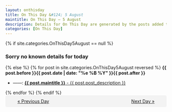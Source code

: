 ```yaml
---
layout: onthisday
title: On This Day &#124; 5 August
maintitle: On This Day — 5 August
description: Details for On This Day are generated by the posts added to the website so the content is subject to changes/updates over time.
categories: [On This Day]
---
```


{% if site.categories.OnThisDay5August == null %}
<h3>Sorry no known details for today</h3>
{% else %}
{% for post in site.categories.OnThisDay5August reversed %}
<strong>{{ post.before }}{{ post.date | date: "%e %B %Y" }}{{ post.after }}</strong>
<ul>
<li> ——: <a class="{{ post.class }}" href="{{ post.url }}"><strong>{{ post.maintitle }}</strong> - {{ post.post_description }}</a></li>
</ul>
{% endfor %}
{% endif %}
<br />
<div style="background-color: #f3f3f3; padding: 10px; border-radius: 5px; text-align: center; display: flex; justify-content: space-evenly;">
<a href="/onthisday/08/08-04">« Previous Day</a>
<span style="visibility:hidden;">[ Visit Leap Year February 29 ]</span>
<a href="/onthisday/08/08-06">Next Day »</a>
</div>
